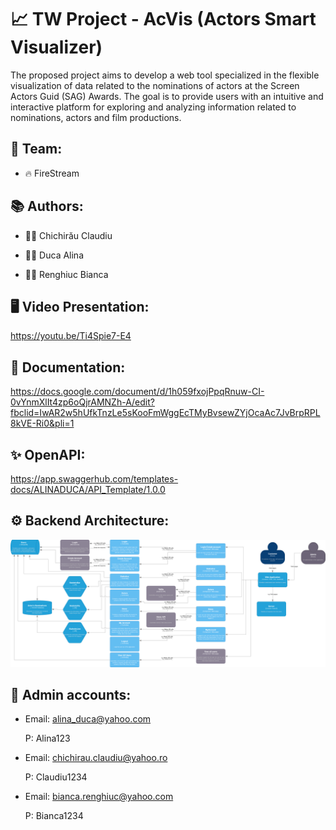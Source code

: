 # 📈 TW Project - AcVis (Actors Smart Visualizer)

The proposed project aims to develop a web tool specialized in the flexible visualization of data related to the nominations of actors at the Screen Actors Guid (SAG) Awards. The goal is to provide users with an intuitive and interactive platform for exploring and analyzing information related to nominations, actors and film productions.

## 👥 Team:

* 🔥 FireStream

## 📚 Authors:

* 👨‍💻 Chichirău Claudiu

* 👩‍💻 Duca Alina

* 👩‍💻 Renghiuc Bianca

## 🖥️ Video Presentation:

https://youtu.be/Ti4Spie7-E4

## 📄 Documentation:

https://docs.google.com/document/d/1h059fxojPpqRnuw-CI-0vYnmXlIt4zp6oQjrAMNZh-A/edit?fbclid=IwAR2w5hUfkTnzLe5sKooFmWggEcTMyBvsewZYjOcaAc7JvBrpRPL8kVE-Ri0&pli=1

## ✨ OpenAPI:

https://app.swaggerhub.com/templates-docs/ALINADUCA/API_Template/1.0.0

## ⚙️ Backend Architecture:

![alt text](https://github.com/alinaduca/tehnologii-web/blob/main/src/view/Architecture.png?raw=true)

## 🔑 Admin accounts:

* Email: alina_duca@yahoo.com
    
    P: Alina123
    
* Email: chichirau.claudiu@yahoo.ro
    
   P: Claudiu1234
  
* Email: bianca.renghiuc@yahoo.com

    P: Bianca1234
